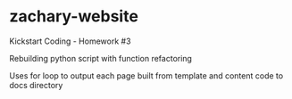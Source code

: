 # zachary-website

Kickstart Coding - Homework #3

Rebuilding python script with function refactoring

Uses for loop to output each page built from template and content code to docs directory
